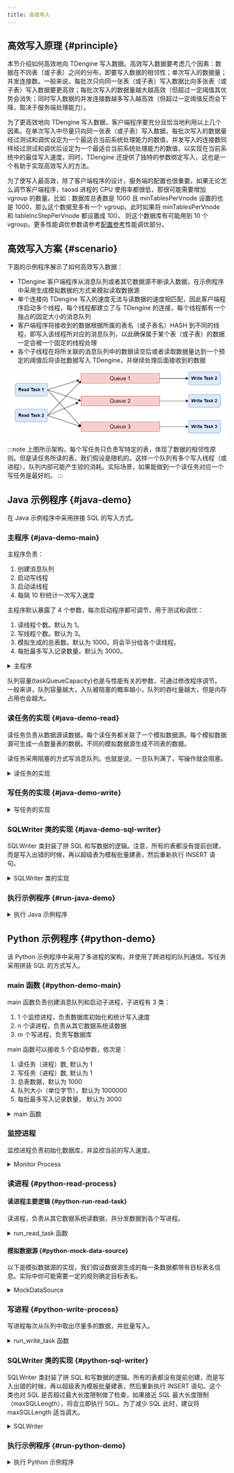 ```yaml
---
title: 高效写入
---
```


## 高效写入原理 {#principle}

本节介绍如何高效地向 TDengine 写入数据。高效写入数据要考虑几个因素：数据在不同表（或子表）之间的分布，即要写入数据的相邻性；单次写入的数据量；并发连接数。一般来说，每批次只向同一张表（或子表）写入数据比向多张表（或子表）写入数据要更高效；每批次写入的数据量越大越高效（但超过一定阈值其优势会消失；同时写入数据的并发连接数越多写入越高效（但超过一定阈值反而会下降，取决于服务端处理能力）。

为了更高效地向 TDengine 写入数据，客户端程序要充分且恰当地利用以上几个因素。在单次写入中尽量只向同一张表（或子表）写入数据，每批次写入的数据量经过测试和调优设定为一个最适合当前系统处理能力的数值，并发写入的连接数同样经过测试和调优后设定为一个最适合当前系统处理能力的数值，以实现在当前系统中的最佳写入速度。同时，TDengine 还提供了独特的参数绑定写入，这也是一个有助于实现高效写入的方法。

为了使写入最高效，除了客户端程序的设计，服务端的配置也很重要。如果无论怎么调节客户端程序，taosd 进程的 CPU 使用率都很低，那很可能需要增加 vgroup 的数量。比如：数据库总表数是 1000 且 minTablesPerVnode 设置的也是 1000，那么这个数据至多有一个 vgroup。此时如果将 minTablesPerVnode 和 tablelncStepPerVnode 都设置成 100， 则这个数据库有可能用到 10 个 vgroup。更多性能调优参数请参考[配置参考](../../reference/config)性能调优部分。

## 高效写入方案 {#scenario}

下面的示例程序展示了如何高效写入数据：

- TDengine 客户端程序从消息队列或者其它数据源不断读入数据，在示例程序中采用生成模拟数据的方式来模拟读取数据源
- 单个连接向 TDengine 写入的速度无法与读数据的速度相匹配，因此客户端程序启动多个线程，每个线程都建立了与 TDengine 的连接，每个线程都有一个独占的固定大小的消息队列
- 客户端程序将接收到的数据根据所属的表名（或子表名）HASH 到不同的线程，即写入该线程所对应的消息队列，以此确保属于某个表（或子表）的数据一定会被一个固定的线程处理
- 各个子线程在将所关联的消息队列中的数据读空后或者读取数据量达到一个预定的阈值后将该批数据写入 TDengine，并继续处理后面接收到的数据

![TDengine 高效写入线程模型](highvolume.webp)

:::note
上图所示架构，每个写任务只负责写特定的表，体现了数据的相邻性原则。但是读任务所读的表，我们假设是随机的。这样一个队列有多个写入线程（或进程），队列内部可能产生锁的消耗。实际场景，如果能做到一个读任务对应一个写任务是最好的。
:::

## Java 示例程序 {#java-demo}

在 Java 示例程序中采用拼接 SQL 的写入方式。

### 主程序 {#java-demo-main}

主程序负责：

1. 创建消息队列
2. 启动写线程
3. 启动读线程
4. 每隔 10 秒统计一次写入速度

主程序默认暴露了 4 个参数，每次启动程序都可调节，用于测试和调优：

1. 读线程个数。默认为 1。
2. 写线程个数。默认为 3。
3. 模拟生成的总表数。默认为 1000。将会平分给各个读线程。
4. 每批最多写入记录数量。默认为 3000。

<details>
<summary>主程序</summary>

```java
{{#include docs/examples/java/src/main/java/com/taos/example/highvolume/FastWriteExample.java:main}}
```

</details>


队列容量(taskQueueCapacity)也是与性能有关的参数，可通过修改程序调节。一般来讲，队列容量越大，入队被阻塞的概率越小，队列的吞吐量越大，但是内存占用也会越大。

### 读任务的实现 {#java-demo-read}

读任务负责从数据源读数据。每个读任务都关联了一个模拟数据源。每个模拟数据源可生成一点数量表的数据。不同的模拟数据源生成不同表的数据。

读任务采用阻塞的方式写消息队列。也就是说，一旦队列满了，写操作就会阻塞。

<details>
<summary>读任务的实现</summary>

```java
{{#include docs/examples/java/src/main/java/com/taos/example/highvolume/ReadTask.java:ReadTask}}
```

</details>

### 写任务的实现 {#java-demo-write}

<details>
<summary>写任务的实现</summary>

```java
{{#include docs/examples/java/src/main/java/com/taos/example/highvolume/WriteTask.java:WriteTask}}
```

</details>

### SQLWriter 类的实现 {#java-demo-sql-writer}

SQLWriter 类封装了拼 SQL 和写数据的逻辑。注意，所有的表都没有提前创建，而是写入出错的时候，再以超级表为模板批量建表，然后重新执行 INSERT 语句。

<details>
<summary>SQLWriter 类的实现</summary>

```java
{{#include docs/examples/java/src/main/java/com/taos/example/highvolume/SQLWriter.java:SQLWriter}}
```

</details>

### 执行示例程序 {#run-java-demo}

<details>
<summary>执行 Java 示例程序</summary>


执行程序前需配置环境变量 `TDENGINE_JDBC_URL`。如果 TDengine Server 部署在本机，且用户名、密码和端口都是默认值，那么可配置：

```
TDENGINE_JDBC_URL="jdbc:TAOS://localhost:6030?user=root&password=taosdata"
```

#### 本地集成开发环境执行示例程序 {#java-demo-local-run}

1. clone TDengine 仓库
   ```
   git clone git@github.com:taosdata/TDengine.git --depth 1
   ```
2. 用集成开发环境打开 `docs/examples/java` 目录。
3. 在开发环境中配置环境变量 `TDENGINE_JDBC_URL`。如果已配置了全局的环境变量 `TDENGINE_JDBC_URL` 可跳过这一步。
4. 运行类 `com.taos.example.highvolume.FastWriteExample`。

#### 远程服务器上执行示例程序 {#java-demo-remote-run}

若要在服务器上执行示例程序，可按照下面的步骤操作：

1. 打包示例代码。在目录 TDengine/docs/examples/java 下执行：
   ```
   mvn package
   ```
2. 远程服务器上创建 examples 目录：
   ```
   mkdir -p examples/java
   ```
3. 复制依赖到服务器指定目录：
   - 复制依赖包，只用复制一次
      ```
      scp -r .\target\lib <user>@<host>:~/examples/java
      ```
      
   - 复制本程序的 jar 包，每次更新代码都需要复制
      ```
      scp -r .\target\javaexample-1.0.jar <user>@<host>:~/examples/java
      ```
4. 配置环境变量。
   编辑 `~/.bash_profile` 或 `~/.bashrc` 添加如下内容例如：
   ```
   export TDENGINE_JDBC_URL="jdbc:TAOS://localhost:6030?user=root&password=taosdata"
   ```
   以上使用的是本地部署 TDengine Server 时默认的 JDBC URL。你需要根据自己的实际情况更改。

5. 用 java 命令启动示例程序，命令模板：
   
   ```
   java -classpath lib/*:javaexample-1.0.jar  com.taos.example.highvolume.FastWriteExample <read_thread_count>  <white_thread_count> <total_table_count> <max_batch_size>
   ```

6. 结束测试程序。测试程序不会自动结束，在获取到当前配置下稳定的写入速度后，按 <kbd>CTRL</kbd> + <kbd>C</kbd> 结束程序。
   下面是一次实际运行的截图： 

   ```
   [testuser@vm95 java]$ java -classpath lib/*:javaexample-1.0.jar  com.taos.example.highvolume.FastWriteExample 1 9 1000 2000
   17:01:01.131 [main] INFO  c.t.e.highvolume.FastWriteExample - readTaskCount=1, writeTaskCount=9 tableCount=1000 maxBatchSize=2000
   17:01:01.286 [WriteThread-0] INFO  c.taos.example.highvolume.WriteTask - started
   17:01:01.354 [WriteThread-1] INFO  c.taos.example.highvolume.WriteTask - started
   17:01:01.360 [WriteThread-2] INFO  c.taos.example.highvolume.WriteTask - started
   17:01:01.366 [WriteThread-3] INFO  c.taos.example.highvolume.WriteTask - started
   17:01:01.433 [WriteThread-4] INFO  c.taos.example.highvolume.WriteTask - started
   17:01:01.438 [WriteThread-5] INFO  c.taos.example.highvolume.WriteTask - started
   17:01:01.443 [WriteThread-6] INFO  c.taos.example.highvolume.WriteTask - started
   17:01:01.448 [WriteThread-7] INFO  c.taos.example.highvolume.WriteTask - started
   17:01:01.454 [WriteThread-8] INFO  c.taos.example.highvolume.WriteTask - started
   17:01:01.454 [ReadThread-0] INFO  com.taos.example.highvolume.ReadTask - started
   17:01:11.615 [main] INFO  c.t.e.highvolume.FastWriteExample - count=18766442 speed=1876644
   17:01:21.775 [main] INFO  c.t.e.highvolume.FastWriteExample - count=38947464 speed=2018102
   17:01:32.428 [main] INFO  c.t.e.highvolume.FastWriteExample - count=58649571 speed=1970210
   17:01:42.577 [main] INFO  c.t.e.highvolume.FastWriteExample - count=79264890 speed=2061531
   17:01:53.265 [main] INFO  c.t.e.highvolume.FastWriteExample - count=99097476 speed=1983258
   17:02:04.209 [main] INFO  c.t.e.highvolume.FastWriteExample - count=119546779 speed=2044930
   17:02:14.935 [main] INFO  c.t.e.highvolume.FastWriteExample - count=141078914 speed=2153213
   17:02:25.617 [main] INFO  c.t.e.highvolume.FastWriteExample - count=162183457 speed=2110454
   17:02:36.718 [main] INFO  c.t.e.highvolume.FastWriteExample - count=182735614 speed=2055215
   17:02:46.988 [main] INFO  c.t.e.highvolume.FastWriteExample - count=202895614 speed=2016000
   ```

</details>

## Python 示例程序 {#python-demo}

该 Python 示例程序中采用了多进程的架构，并使用了跨进程的队列通信。写任务采用拼装 SQL 的方式写入。
### main 函数 {#python-demo-main}

main 函数负责创建消息队列和启动子进程，子进程有 3 类：

1. 1 个监控进程，负责数据库初始化和统计写入速度
2. n 个读进程，负责从其它数据系统读数据
3. m 个写进程，负责写数据库

main 函数可以接收 5 个启动参数，依次是：

1. 读任务（进程）数, 默认为 1
2. 写任务（进程）数, 默认为 1
3. 总表数据，默认为 1000
4. 队列大小（单位字节），默认为 1000000
5. 每批最多写入记录数量， 默认为 3000

<details>

<summary>main 函数</summary>

```python
{{#include docs/examples/python/highvolume_faster_queue.py:main}}
```

</details>

### 监控进程

监控进程负责初始化数据库，并监控当前的写入速度。

<details>
<summary>Monitor Process</summary>

```python
{{#include docs/examples/python/highvolume_faster_queue.py:monitor}}
```

</details>

### 读进程 {#python-read-process}

#### 读进程主要逻辑 {#python-run-read-task}

读进程，负责从其它数据系统读数据，并分发数据到各个写进程。

<details>

<summary>run_read_task 函数</summary>

```python
{{#include docs/examples/python/highvolume_faster_queue.py:read}}
```

</details>

#### 模拟数据源 {#python-mock-data-source}

以下是模拟数据源的实现，我们假设数据源生成的每一条数据都带有目标表名信息。实际中你可能需要一定的规则确定目标表名。

<details>
<summary>MockDataSource</summary>

```python
{{#include docs/examples/python/highvolume_faster_queue.py:MockDataSource}}
```

</details>

### 写进程 {#python-write-process}

写进程每次从队列中取出尽量多的数据，并批量写入。

<details>
<summary>run_write_task 函数</summary>

```python
{{#include docs/examples/python/highvolume_faster_queue.py:write}}
```
</details>

### SQLWriter 类的实现 {#python-sql-writer}

SQLWriter 类封装了拼 SQL 和写数据的逻辑。所有的表都没有提前创建，而是写入出错的时候，再以超级表为模板批量建表，然后重新执行 INSERT 语句。这个类也对 SQL 是否超过最大长度限制做了检查，如果接近 SQL 最大长度限制（maxSQLLength），将会立即执行 SQL。为了减少 SQL 此时，建议将 maxSQLLength 适当调大。

<details>

<summary>SQLWriter</summary>

```python
{{#include docs/examples/python/sql_writer.py}}
```

</details>

### 执行示例程序 {#run-python-demo}

<details>

<summary>执行 Python 示例程序</summary>

1. 前提条件
   - 已安装 TDengine 客户端驱动
   - 已安装 Python3， 推荐版本 >= 3.8
   - 已安装 taospy

2. 安装 faster-fifo 代替 python 内置的 multiprocessing.Queue
   ```
   pip3 install faster-fifo
   ```

3. 点击上面的“查看源码”链接复制 `highvolume_faster_queue.py` 和 `sql_writer.py` 两个文件。

4. 执行示例程序
   
   ```
   python3  highvolume_faster_queue.py <READ_TASK_COUNT> <WRITE_TASK_COUNT> <TABLE_COUNT> <QUEUE_SIZE> <MAX_BATCH_SIZE>
   ```

下面是一次实际运行的输出：

```
[testuser@vm95 python]$ python3 highvolume_faster_queue.py 10 10 1000 1000000 3000
2022-07-12 21:53:07,147 [root] - READ_TASK_COUNT=10, WRITE_TASK_COUNT=10, TABLE_COUNT=1000, QUEUE_SIZE=1000000, MAX_BATCH_SIZE=3000
2022-07-12 21:53:10,168 [root] - WriteTask-0 started with pid 6228
2022-07-12 21:53:10,168 [root] - WriteTask-1 started with pid 6229
2022-07-12 21:53:10,169 [root] - WriteTask-2 started with pid 6230
2022-07-12 21:53:10,169 [root] - WriteTask-3 started with pid 6231
2022-07-12 21:53:10,170 [root] - WriteTask-4 started with pid 6232
2022-07-12 21:53:10,171 [root] - WriteTask-5 started with pid 6233
2022-07-12 21:53:10,171 [root] - WriteTask-6 started with pid 6234
2022-07-12 21:53:10,172 [root] - WriteTask-7 started with pid 6235
2022-07-12 21:53:10,172 [root] - WriteTask-8 started with pid 6236
2022-07-12 21:53:10,173 [root] - WriteTask-9 started with pid 6237
2022-07-12 21:53:10,174 [root] - ReadTask-0 started with pid 6238
2022-07-12 21:53:10,175 [root] - ReadTask-1 started with pid 6239
2022-07-12 21:53:10,176 [root] - ReadTask-2 started with pid 6240
2022-07-12 21:53:10,177 [root] - ReadTask-3 started with pid 6241
2022-07-12 21:53:10,178 [root] - ReadTask-4 started with pid 6242
2022-07-12 21:53:10,179 [root] - ReadTask-5 started with pid 6243
2022-07-12 21:53:10,180 [root] - ReadTask-6 started with pid 6244
2022-07-12 21:53:10,181 [root] - ReadTask-7 started with pid 6245
2022-07-12 21:53:10,181 [root] - ReadTask-8 started with pid 6246
2022-07-12 21:53:10,182 [root] - ReadTask-9 started with pid 6247
2022-07-12 21:53:17,375 [DataBaseMonitor] - count=3333857 speed=333385.7
2022-07-12 21:53:27,564 [DataBaseMonitor] - count=8883905 speed=555004.8
2022-07-12 21:53:37,742 [DataBaseMonitor] - count=14233135 speed=534923.0
2022-07-12 21:53:47,926 [DataBaseMonitor] - count=19759409 speed=552627.4
2022-07-12 21:53:58,275 [DataBaseMonitor] - count=25245406 speed=548599.7
2022-07-12 21:54:08,478 [DataBaseMonitor] - count=30644263 speed=539885.7
2022-07-12 21:54:18,772 [DataBaseMonitor] - count=36110956 speed=546669.3
2022-07-12 21:54:29,031 [DataBaseMonitor] - count=41456746 speed=534579.0
```

</details>